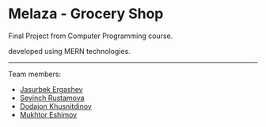 <h1>Melaza - Grocery Shop</h1>
<p>Final Project from Computer Programming course.</p>
<p>developed using MERN technologies.</p>
<hr>
<p>Team members:</p>
<ul>
  <li><a href="https://github.com/JasurbekErgashev" target="_blank">Jasurbek Ergashev</a></li>
  <li><a href="https://github.com/SevinchRustamova" target="_blank">Sevinch Rustamova</a></li>
  <li><a href="https://github.com/TheDarkMoon18" target="_blank">Dodajon Khusnitdinov</a></li>
  <li><a href="https://github.com/Mukhtor13" target="_blank">Mukhtor Eshimov</a></li>
</ul>

